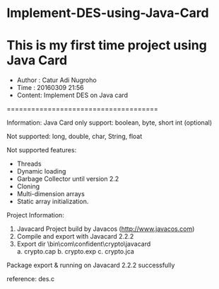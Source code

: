# Implement-DES-using-Java-Card
This is my first time project using Java Card
=====================================
* Author : Catur Adi Nugroho
* Time   : 20160309 21:56
* Content: Implement DES on Java card

=====================================

Information:
Java Card only support:
boolean, byte, short
int (optional)

Not supported:
long, double, char, String, float

Not supported features:
* Threads
* Dynamic loading
* Garbage Collector until version 2.2
* Cloning
* Multi-dimension arrays
* Static array initialization.

Project Information:
1. Javacard Project build by Javacos (http://www.javacos.com)
2. Compile and export with Javacard 2.2.2
3. Export dir \bin\com\confident\crypto\javacard\
   a. crypto.cap
   b. crypto.exp
   c. crypto.jca

Package export & running on Javacard 2.2.2 successfully

reference:
des.c
